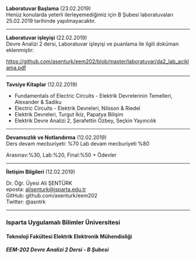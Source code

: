 **Laboratuvar Başlama** (23.02.2019)   
Henüz konularda yeterli ilerleyemediğimiz için B Şubesi laboratuvaları 25.02.2019 tarihinde yapılmayacaktır.   

---   


**Laboratuvar işleyişi** (22.02.2019)   
Devre Analizi 2 dersi, Laboratuvar işleyişi ve puanlama ile ilgili doküman eklenmiştir:

https://github.com/asenturk/eem202/blob/master/laboratuvar/da2_lab_aciklama.pdf

---   
**Tavsiye Kitaplar** (12.02.2019)   
* Fundamentals of Electric Circuits - Elektrik Devrelerinin Temelleri, Alexander & Sadiku
* Electric Circuits - Elektrik Devreleri, Nilsson & Riedel
* Elektrik Devreleri, Turgut İkiz, Papatya Bilişim
* Elektrik Devre Analizi 2, Şerafettin Özbey, Seçkin Yayıncılık

---   
**Devamsızlık ve Notlandırma** (12.02.2019)   
Ders devam mecburiyeti: %70
Lab devam mecburiyeti %80 

Arasınav:%30, Lab:%20, Final:%50 + Ödevler

---   
**İletişim Bilgileri** (12.02.2019)   

Dr. Öğr. Üyesi Ali ŞENTÜRK   
eposta: alisenturk@isparta.edu.tr   
GitHub: github.com/asenturk/eem202   
Twitter: @asntrk 


---   
### Isparta Uygulamalı Bilimler Üniversitesi
#### Teknoloji Fakültesi Elektrik Elektronik Mühendisliği
##### EEM-202 Devre Analizi 2 Dersi - B Şubesi